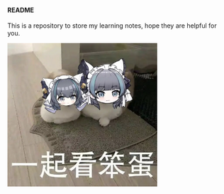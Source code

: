 #### README
This is a repository to store my learning notes, hope they are helpful for you. 

<img src="./assets/image-20240802001517012.png" alt="image-20240802001517012" style="zoom: 33%;" />

